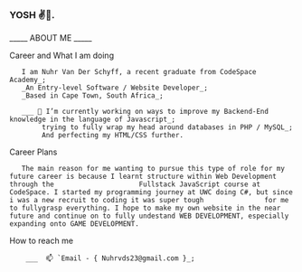 ### YOSH ✌️🐒.


_____ ABOUT ME _____

Career and What I am doing 

       I am Nuhr Van Der Schyff, a recent graduate from CodeSpace Academy_;
       _An Entry-level Software / Website Developer_;
       _Based in Cape Town, South Africa_;
 
       ___ 🔭 I’m currently working on ways to improve my Backend-End knowledge in the language of Javascript_;
            trying to fully wrap my head around databases in PHP / MySQL_;
            And perfecting my HTML/CSS further.   
      
Career Plans 

       The main reason for me wanting to pursue this type of role for my future career is because I learnt structure within Web Development through the                     Fullstack JavaScript course at CodeSpace. I started my programming journey at UWC doing C#, but since i was a new recruit to coding it was super tough               for me to fullygrasp everything. I hope to make my own website in the near future and continue on to fully undestand WEB DEVELOPMENT, especially                     expanding onto GAME DEVELOPMENT.
 
How to reach me
 
        ___  📫 `Email - { Nuhrvds23@gmail.com }_;
